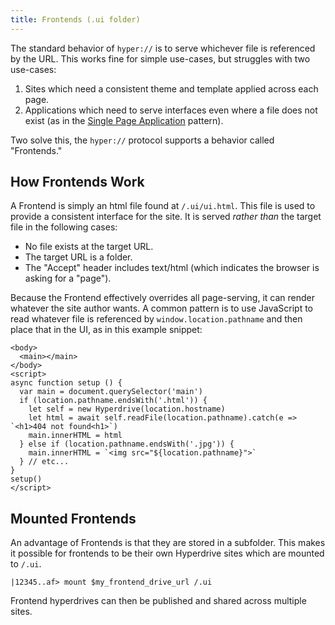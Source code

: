 ```yaml
---
title: Frontends (.ui folder)
---
```


The standard behavior of `hyper://` is to serve whichever file is referenced by the URL. This works fine for simple use-cases, but struggles with two use-cases:

1. Sites which need a consistent theme and template applied across each page.
2. Applications which need to serve interfaces even where a file does not exist \(as in the [Single Page Application](https://en.wikipedia.org/wiki/Single-page_application) pattern\).

Two solve this, the `hyper://` protocol supports a behavior called "Frontends."

## How Frontends Work

A Frontend is simply an html file found at `/.ui/ui.html`. This file is used to provide a consistent interface for the site. It is served _rather_ _than_ the target file in the following cases:

* No file exists at the target URL.
* The target URL is a folder.
* The "Accept" header includes text/html \(which indicates the browser is asking for a "page"\).

Because the Frontend effectively overrides all page-serving, it can render whatever the site author wants. A common pattern is to use JavaScript to read whatever file is referenced by `window.location.pathname` and then place that in the UI, as in this example snippet:

```markup title="/.ui/ui.html"
<body>
  <main></main>
</body>
<script>
async function setup () {
  var main = document.querySelector('main')
  if (location.pathname.endsWith('.html')) {
    let self = new Hyperdrive(location.hostname)
    let html = await self.readFile(location.pathname).catch(e => `<h1>404 not found<h1>`)
    main.innerHTML = html
  } else if (location.pathname.endsWith('.jpg')) {
    main.innerHTML = `<img src="${location.pathname}">`
  } // etc...
}
setup()
</script>
```

## Mounted Frontends

An advantage of Frontends is that they are stored in a subfolder. This makes it possible for frontends to be their own Hyperdrive sites which are mounted to `/.ui`.

```markup
|12345..af> mount $my_frontend_drive_url /.ui
```

Frontend hyperdrives can then be published and shared across multiple sites.
